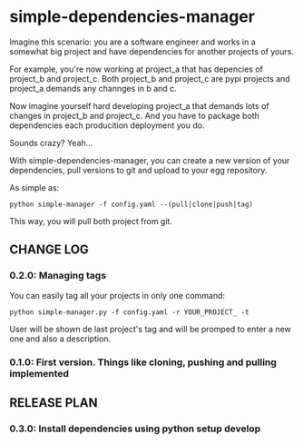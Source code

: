 simple-dependencies-manager
===========================

Imagine this scenario: you are a software engineer and works in a somewhat big project and have dependencies for another projects of yours.

For example, you're now working at project_a that has depencies of project_b and project_c. Both project_b and project_c are pypi projects and project_a demands any channges in b and c.

Now imagine yourself hard developing project_a that demands lots of changes in project_b and project_c. And you have to package both dependencies each producition deployment you do.

Sounds crazy? Yeah...

With simple-dependencies-manager, you can create a new version of your dependencies, pull versions to git and upload to your egg repository.

As simple as:

	python simple-manager -f config.yaml --(pull|clone|push|tag)

This way, you will pull both project from git.


CHANGE LOG
----------
### 0.2.0: Managing tags
You can easily tag all your projects in only one command:

	python simple-manager.py -f config.yaml -r YOUR_PROJECT_ -t

User will be shown de last project's tag and will be promped to enter a new one and also a description.

### 0.1.0: First version. Things like cloning, pushing and pulling implemented

RELEASE PLAN
------------
### 0.3.0: Install dependencies using python setup develop